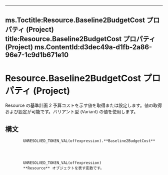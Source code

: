 

---
ms.Toctitle:Resource.Baseline2BudgetCost プロパティ (Project)
title:Resource.Baseline2BudgetCost プロパティ (Project)
ms.ContentId:d3dec49a-d1fb-2a86-96e7-1c9d1b671e10
---
# Resource.Baseline2BudgetCost プロパティ (Project)




Resource の基準計画 2 予算コストを示す値を取得または設定します。値の取得および設定が可能です。バリアント型 (Variant) の値を使用します。

## 構文

            UNRESOLVED_TOKEN_VAL(offexpression).**Baseline2BudgetCost**




            UNRESOLVED_TOKEN_VAL(offexpression)
            **Resource** オブジェクトを表す変数です。




